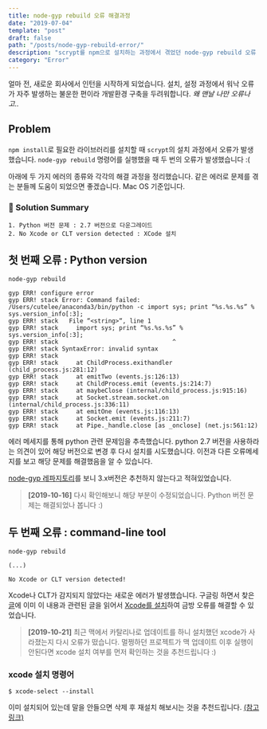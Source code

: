 ```yaml
---
title: node-gyp rebuild 오류 해결과정
date: "2019-07-04"
template: "post"
draft: false
path: "/posts/node-gyp-rebuild-error/"
description: "scrypt를 npm으로 설치하는 과정에서 겪었던 node-gyp rebuild 오류 해결 과정을 정리한 글입니다."
category: "Error"
---
```


얼마 전, 새로운 회사에서 인턴을 시작하게 되었습니다. 설치, 설정 과정에서 워낙 오류가 자주 발생하는 불운한 편이라 개발환경 구축을 두려워합니다. _왜 맨날 나만 오류나고.._

## Problem
`npm install`로 필요한 라이브러리를 설치할 때 `scrypt`의 설치 과정에서 오류가 발생했습니다. `node-gyp rebuild` 명령어를 실행했을 때 두 번의 오류가 발생했습니다 :(

아래에 두 가지 에러의 종류와 각각의 해결 과정을 정리했습니다. 같은 에러로 문제를 겪는 분들께 도움이 되었으면 좋겠습니다. Mac OS 기준입니다.

### 📍 Solution Summary
```
1. Python 버전 문제 : 2.7 버전으로 다운그레이드
2. No Xcode or CLT version detected : XCode 설치
```

## 첫 번째 오류 : Python version

```
node-gyp rebuild

gyp ERR! configure error
gyp ERR! stack Error: Command failed: /Users/cutelee/anaconda3/bin/python -c import sys; print “%s.%s.%s” % sys.version_info[:3];
gyp ERR! stack   File “<string>“, line 1
gyp ERR! stack     import sys; print “%s.%s.%s” % sys.version_info[:3];
gyp ERR! stack                                ^
gyp ERR! stack SyntaxError: invalid syntax
gyp ERR! stack
gyp ERR! stack     at ChildProcess.exithandler (child_process.js:281:12)
gyp ERR! stack     at emitTwo (events.js:126:13)
gyp ERR! stack     at ChildProcess.emit (events.js:214:7)
gyp ERR! stack     at maybeClose (internal/child_process.js:915:16)
gyp ERR! stack     at Socket.stream.socket.on (internal/child_process.js:336:11)
gyp ERR! stack     at emitOne (events.js:116:13)
gyp ERR! stack     at Socket.emit (events.js:211:7)
gyp ERR! stack     at Pipe._handle.close [as _onclose] (net.js:561:12)
```

에러 메세지를 통해 python 관련 문제임을 추측했습니다. python 2.7 버전을 사용하라는 의견이 있어 해당 버전으로 변경 후 다시 설치를 시도했습니다. 이전과 다른 오류메세지를 보고 해당 문제를 해결했음을 알 수 있습니다.

[node-gyp 레파지토리](https://github.com/nodejs/node-gyp#on-macos)를 보니 3.x버전은 추천하지 않는다고 적혀있었습니다.

> **[2019-10-16]** 다시 확인해보니 해당 부분이 수정되었습니다. Python 버전 문제는 해결되었나 봅니다 :)

## 두 번째 오류 : command-line tool
```
node-gyp rebuild

(...)

No Xcode or CLT version detected!
```

Xcode나 CLT가 감지되지 않았다는 새로운 에러가 발생했습니다. 구글링 하면서 찾은 [글](https://github.com/nodejs/node-gyp/issues/773)에 이미 이 내용과 관련된 글을 읽어서 [Xcode를 설치](http://osxdaily.com/2014/02/12/install-command-line-tools-mac-os-x/)하여 금방 오류를 해결할 수 있었습니다.

> **[2019-10-21]** 최근 맥에서 카탈리나로 업데이트를 하니 설치했던 xcode가 사라졌는지 다시 오류가 떴습니다. 멀쩡하던 프로젝트가 맥 업데이트 이후 실행이 안된다면 xcode 설치 여부를 먼저 확인하는 것을 추천드립니다 :)


### xcode 설치 명령어
```
$ xcode-select --install
```

이미 설치되어 있는데 말을 안들으면 삭제 후 재설치 해보시는 것을 추천드립니다. [(참고링크)](https://github.com/HomoEfficio/dev-tips/blob/master/%EB%A7%A5%EC%97%90%EC%84%9C%20Xcode%20%EC%82%AD%EC%A0%9C%20%EB%B0%8F%20%EA%B0%9C%EB%B0%9C%20%ED%99%98%EA%B2%BD%20%EB%B3%B5%EC%9B%90.md)

